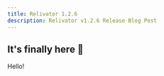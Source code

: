 ```yaml
---
title: Relivator 1.2.6
description: Relivator v1.2.6 Release Blog Post
---
```


## It's finally here 🚀

Hello!
